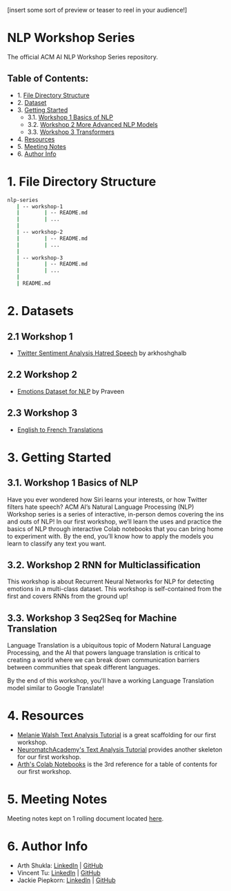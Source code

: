 [insert some sort of preview or teaser to reel in your audience!]

# NLP Workshop Series
The official ACM AI NLP Workshop Series repository.

## Table of Contents:

<div class="alert alert-block alert-info">
<ul>
    <li>1. <a href="#1.-file-directory-structure">File Directory Structure</a></li>
    <li>2. <a href="#2.-dataset">Dataset</a></li>
    <li>3. <a href="#3.-getting-started">Getting Started</a>
    <ul>
        <li>3.1. <a href="#3.1.-workshop-1-basics-of-nlp">Workshop 1 Basics of NLP</a></li>
        <li>3.2. <a href="#3.2.-workshop-2-more-advanced-nlp-models">Workshop 2 More Advanced NLP Models</a></li>
        <li>3.3. <a href="#3.3.-workshop-3-transformers">Workshop 3 Transformers</a></li>
    </ul>
    </li>
    <li>4. <a href="#4.-resources">Resources</a></li>
    <li>5. <a href="#5.-meeting-notes">Meeting Notes</a></li>
    <li>6. <a href="#6.-author-info">Author Info</a></li>
</ul>
</div>

# 1. File Directory Structure

```bash
nlp-series
   | -- workshop-1
   |        | -- README.md
   |        | ...
   |
   | -- workshop-2
   |        | -- README.md
   |        | ...
   |
   | -- workshop-3
   |        | -- README.md
   |        | ...
   | 
   | README.md
```

# 2. Datasets

## 2.1 Workshop 1
- [Twitter Sentiment Analysis Hatred Speech](https://www.kaggle.com/datasets/arkhoshghalb/twitter-sentiment-analysis-hatred-speech) by arkhoshghalb

## 2.2 Workshop 2
- [Emotions Dataset for NLP](https://www.kaggle.com/datasets/praveengovi/emotions-dataset-for-nlp) by Praveen

## 2.3 Workshop 3
- [English to French Translations](http://www.manythings.org/anki/fra-eng.zip)

# 3. Getting Started

## 3.1. Workshop 1 Basics of NLP

Have you ever wondered how Siri learns your interests, or how Twitter filters hate speech? ACM AI’s Natural Language Processing (NLP) Workshop series is a series of interactive, in-person demos covering the ins and outs of NLP!  In our first workshop, we’ll learn the uses and practice the basics of NLP through interactive Colab notebooks that you can bring home to experiment with. By the end, you’ll know how to apply the models you learn to classify any text you want.

## 3.2. Workshop 2 RNN for Multiclassification

This workshop is about Recurrent Neural Networks for NLP for detecting emotions in a multi-class dataset. This workshop is self-contained from the first and covers RNNs from the ground up!

## 3.3. Workshop 3 Seq2Seq for Machine Translation

Language Translation is a ubiquitous topic of Modern Natural Language Processing, and the AI that powers language translation is critical to creating a world where we can break down communication barriers between communities that speak different languages.

By the end of this workshop, you'll have a working Language Translation model similar to Google Translate!

# 4. Resources

- [Melanie Walsh Text Analysis Tutorial](https://melaniewalsh.github.io/Intro-Cultural-Analytics/05-Text-Analysis/04-Sentiment-Analysis.html#) is a great scaffolding for our first workshop.
- [NeuromatchAcademy's Text Analysis Tutorial](https://github.com/NeuromatchAcademy/course-content-dl/tree/main/tutorials) provides another skeleton for our first workshop.
- [Arth's Colab Notebooks](https://drive.google.com/drive/folders/1y7R_lD8-OAyMD6oecoShiDl23ke5Nai0) is the 3rd reference for a table of contents for our first workshop.

# 5. Meeting Notes

Meeting notes kept on 1 rolling document located [here](https://docs.google.com/document/d/1UKkSFjyYP_txn-A7Lig2tjfwcZqNEzux6DfYdCZAM4U/edit#).

# 6. Author Info

- Arth Shukla: [LinkedIn](https://www.linkedin.com/in/arth-shukla/) | [GitHub](https://github.com/arth-shukla)
- Vincent Tu: [LinkedIn](https://www.linkedin.com/in/vincent-tu-422b18208/) | [GitHub](https://github.com/alckasoc)
- Jackie Piepkorn: [LinkedIn](https://www.linkedin.com/in/jackie-piepkorn-70295418a/) | [GitHub](https://github.com/jackiepiepkorn)

